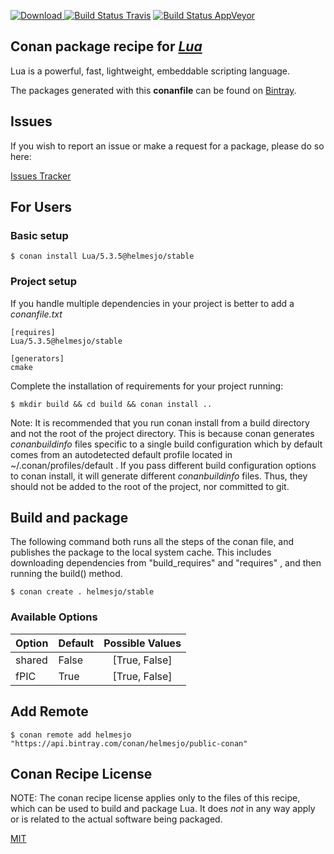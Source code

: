 [![Download](https://api.bintray.com/packages/helmesjo/public-conan/Lua%3Ahelmesjo/images/download.svg) ](https://bintray.com/helmesjo/public-conan/Lua%3Ahelmesjo/_latestVersion)
[![Build Status Travis](https://travis-ci.org/helmesjo/conan-Lua.svg?branch=stable%2F5.3.5)](https://travis-ci.com/helmesjo/conan-Lua)
[![Build Status AppVeyor](https://ci.appveyor.com/api/projects/status/github/helmesjo/conan-Lua?branch=stable%2F5.3.5&svg=true)](https://ci.appveyor.com/project/helmesjo/conan-Lua)

## Conan package recipe for [*Lua*](https://www.lua.org)

Lua is a powerful, fast, lightweight, embeddable scripting language.

The packages generated with this **conanfile** can be found on [Bintray](https://bintray.com/helmesjo/public-conan/Lua%3Ahelmesjo).


## Issues

If you wish to report an issue or make a request for a package, please do so here:

[Issues Tracker](https://github.com/helmesjo/conan-lua/issues)


## For Users

### Basic setup

    $ conan install Lua/5.3.5@helmesjo/stable

### Project setup

If you handle multiple dependencies in your project is better to add a *conanfile.txt*

    [requires]
    Lua/5.3.5@helmesjo/stable

    [generators]
    cmake

Complete the installation of requirements for your project running:

    $ mkdir build && cd build && conan install ..

Note: It is recommended that you run conan install from a build directory and not the root of the project directory.  This is because conan generates *conanbuildinfo* files specific to a single build configuration which by default comes from an autodetected default profile located in ~/.conan/profiles/default .  If you pass different build configuration options to conan install, it will generate different *conanbuildinfo* files.  Thus, they should not be added to the root of the project, nor committed to git.


## Build and package

The following command both runs all the steps of the conan file, and publishes the package to the local system cache.  This includes downloading dependencies from "build_requires" and "requires" , and then running the build() method.

    $ conan create . helmesjo/stable


### Available Options
| Option        | Default | Possible Values  |
| ------------- |:----------------- |:------------:|
| shared      | False |  [True, False] |
| fPIC      | True |  [True, False] |


## Add Remote

    $ conan remote add helmesjo "https://api.bintray.com/conan/helmesjo/public-conan"


## Conan Recipe License

NOTE: The conan recipe license applies only to the files of this recipe, which can be used to build and package Lua.
It does *not* in any way apply or is related to the actual software being packaged.

[MIT](https://github.com/helmesjo/conan-lua/blob/stable/5.3.5/LICENSE.md)
